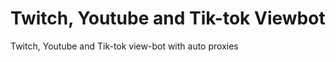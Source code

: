 # Twitch, Youtube and Tik-tok Viewbot
Twitch, Youtube and Tik-tok view-bot with auto proxies 
 
  
  
  
 
 
 
  
 
 
 
 
 
 
 
 
   
 
 
